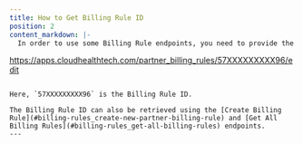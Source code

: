 ```yaml
---
title: How to Get Billing Rule ID
position: 2
content_markdown: |-
  In order to use some Billing Rule endpoints, you need to provide the `partner_billing_rule_id`. CloudHealth generates a unique ID for each billing rule. You can get the Billing Rule ID for an organization from the CloudHealth Platform. From the left menu, go to **Partner > Partner Billing > Billing Rules** and view or edit the organization. The Billing Rule ID appears in the browser URL. Here's an example URL:

  ```
  https://apps.cloudhealthtech.com/partner_billing_rules/57XXXXXXXXX96/edit
  ```

  Here, `57XXXXXXXXX96` is the Billing Rule ID.

  The Billing Rule ID can also be retrieved using the [Create Billing Rule](#billing-rules_create-new-partner-billing-rule) and [Get All Billing Rules](#billing-rules_get-all-billing-rules) endpoints.
---
```

